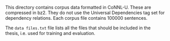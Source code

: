 This directory contains corpus data formatted in CoNNL-U. These are compressed in bz2. They do not use 
the Universal Dependencies tag set for dependency relations. Each corpus file contains 100000 sentences.

The `data files.txt` file lists all the files that should be
included in the thesis, i.e. used for training and evaluation.